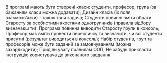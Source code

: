 В програмі мають бути створені класи: студенти, професор, група (за бажанням класи можна додавати);
Дизайн класів (їх поля, взаємозв’язки) - також твоя задача;
Студенти повинні вміти обрати Старосту за особистими якостями одногрупників (правила відбору визначаєш ти). Програма повинна виводити Старосту групи в консоль;
Професор має вміти провести перекличку та визначити, чи всі студенти присутні (результат виводиться в консоль);
Набір студентів, груп та професорів може бути заданий за замовчуванням (можна захардкодити);
Приділи увагу правилам ООП;
Не забудь прикласти інструкцію користувача до виконаного завдання.
